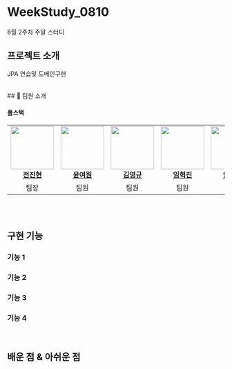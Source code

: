 # WeekStudy_0810

8월 2주차 주말 스터디

## 프로젝트 소개

<p align="justify">
JPA 연습및 도메인구현
</p>

<br>
## 👋 팀원 소개

#### 풀스택

<table align="center">
  <tbody>
    <tr>
      <td align="center"><a href="https://github.com/jeonjinhyun"><img src="https://github.com/jeonjinhyun.png" width="100px;" alt=""/><br /><b>전진현</b></a><br /></td>
      <td align="center"><a href="https://github.com/tripleyoung"><img src="https://github.com/tripleyoung.png" width="100px;" alt=""/><br /><b>윤여원</b></a><br /></td>
      <td align="center"><a href="https://github.com/apfp77"><img src="https://github.com/apfp77.png" width="100px;" alt=""/><br /><b>김영규</b></a><br /></td>
      <td align="center"><a href="https://github.com/isaiahIM"><img src="https://github.com/isaiahIM.png" width="100px;" alt=""/><br /><b>임혁진</b></a><br /></td>
      <td align="center"><a href="https://github.com/hyomyeong999"><img src="https://github.com/hyomyeong999.png" width="100px;" alt=""/><br /><b>안효명</b></a><br /></td>
    </tr>
    <tr>
      <td align="center">팀장</td>
      <td align="center">팀원</td>
      <td align="center">팀원</td>
      <td align="center">팀원</td>
      <td align="center">팀원</td>
    </tr>
  </tbody>
</table>

<br/>

<br>

## 구현 기능

### 기능 1

### 기능 2

### 기능 3

### 기능 4

<br>

## 배운 점 & 아쉬운 점

<p align="justify">

</p>

<br>


